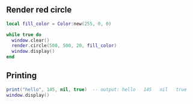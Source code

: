 ## Render red circle
```lua
local fill_color = Color:new(255, 0, 0)

while true do
  window.clear()
  render.circle(500, 500, 20, fill_color)
  window.display()
end
```

## Printing
```lua
print("hello", 145, nil, true)  -- output: hello   145   nil   true
window.display()
```
